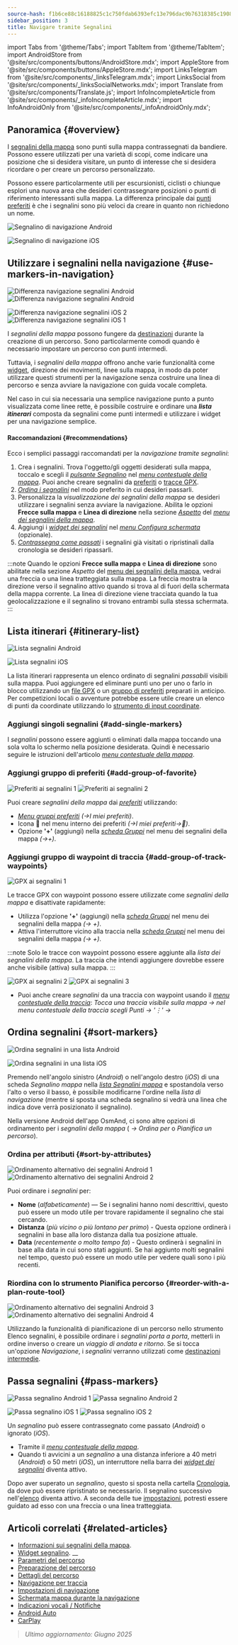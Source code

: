 ```yaml
---
source-hash: f1b6ce88c16188825c1c750fdab6393efc13e796dac9b76318385c1908db3134
sidebar_position: 3
title: Navigare tramite Segnalini
---
```

import Tabs from '@theme/Tabs';
import TabItem from '@theme/TabItem';
import AndroidStore from '@site/src/components/buttons/AndroidStore.mdx';
import AppleStore from '@site/src/components/buttons/AppleStore.mdx';
import LinksTelegram from '@site/src/components/_linksTelegram.mdx';
import LinksSocial from '@site/src/components/_linksSocialNetworks.mdx';
import Translate from '@site/src/components/Translate.js';
import InfoIncompleteArticle from '@site/src/components/_infoIncompleteArticle.mdx';
import InfoAndroidOnly from '@site/src/components/_infoAndroidOnly.mdx';




## Panoramica {#overview}

I [segnalini della mappa](../../personal/markers.md) sono punti sulla mappa contrassegnati da bandiere. Possono essere utilizzati per una varietà di scopi, come indicare una posizione che si desidera visitare, un punto di interesse che si desidera ricordare o per creare un percorso personalizzato.

Possono essere particolarmente utili per escursionisti, ciclisti o chiunque esplori una nuova area che desideri contrassegnare posizioni o punti di riferimento interessanti sulla mappa. La differenza principale dai [punti preferiti](../../personal/favorites.md) è che i segnalini sono più veloci da creare in quanto non richiedono un nome.

<Tabs groupId="operating-systems" queryString="current-os">

<TabItem value="android" label="Android">

![Segnalino di navigazione Android](@site/static/img/navigation/marker/navigation_marker_android.png)

</TabItem>

<TabItem value="ios" label="iOS">

![Segnalino di navigazione iOS](@site/static/img/navigation/marker/navigation_marker_ios.png)

</TabItem>

</Tabs>


## Utilizzare i segnalini nella navigazione {#use-markers-in-navigation}

<Tabs groupId="operating-systems" queryString="current-os">

<TabItem value="android" label="Android">

![Differenza navigazione segnalini Android](@site/static/img/navigation/marker/markers_ex_andr_2.png) ![Differenza navigazione segnalini Android](@site/static/img/navigation/marker/markers_ex_andr_1.png)

</TabItem>

<TabItem value="ios" label="iOS">

![Differenza navigazione segnalini iOS 2](@site/static/img/navigation/marker/markers_ex_ios_2.png) ![Differenza navigazione segnalini iOS 1](@site/static/img/navigation/marker/markers_ex_ios_1.png)

</TabItem>

</Tabs>

I *segnalini della mappa* possono fungere da [destinazioni](./route-navigation#set-destinations) durante la creazione di un percorso. Sono particolarmente comodi quando è necessario impostare un percorso con punti intermedi.

Tuttavia, i *segnalini della mappa* offrono anche varie funzionalità come [widget](../../widgets/markers.md), direzione dei movimenti, linee sulla mappa, in modo da poter utilizzare questi strumenti per la navigazione senza costruire una linea di percorso e senza avviare la navigazione con guida vocale completa.

Nel caso in cui sia necessaria una semplice navigazione punto a punto visualizzata come linee rette, è possibile costruire e ordinare una ***lista itinerari*** composta da segnalini come punti intermedi e utilizzare i widget per una navigazione semplice.


#### Raccomandazioni {#recommendations}

Ecco i semplici passaggi raccomandati per la *navigazione tramite segnalini*:

1. Crea i segnalini. Trova l'oggetto/gli oggetti desiderati sulla mappa, toccalo e scegli il *[pulsante Segnalino](../../personal/markers.md#add--edit-markers)* nel *[menu contestuale della mappa](../../map/map-context-menu.md#add--edit-marker)*. Puoi anche creare segnalini da [preferiti](#add-group-of-favorite) o [tracce GPX](#add-group-of-track-waypoints).
2. [*Ordina i segnalini*](#sort-markers) nel modo preferito in cui desideri passarli.
3. Personalizza la *visualizzazione dei segnalini della mappa* se desideri utilizzare i segnalini senza avviare la navigazione. Abilita le opzioni **Frecce sulla mappa** e **Linea di direzione** nella sezione *[Aspetto](../../personal/markers.md#appearance-on-the-map)* del *[menu dei segnalini della mappa](../../personal/markers.md#actions)*.
4. Aggiungi i *[widget dei segnalini](../../personal/markers.md#markers)* nel *[menu Configura schermata](../../widgets/configure-screen.md)* (opzionale).
5. [*Contrassegna come passati*](#pass-markers) i segnalini già visitati o ripristinali dalla cronologia se desideri ripassarli.

:::note
Quando le opzioni **Frecce sulla mappa** e **Linea di direzione** sono abilitate nella sezione *Aspetto* del [menu dei segnalini della mappa](../../personal/markers.md#appearance-on-the-map), vedrai una freccia o una linea tratteggiata sulla mappa. La freccia mostra la direzione verso il segnalino attivo quando si trova al di fuori della schermata della mappa corrente. La linea di direzione viene tracciata quando la tua geolocalizzazione e il segnalino si trovano entrambi sulla stessa schermata.
:::


## Lista itinerari {#itinerary-list}

<Tabs groupId="operating-systems" queryString="current-os">

<TabItem value="android" label="Android">

![Lista segnalini Android](@site/static/img/navigation/marker/markers_list_andr.png)

</TabItem>

<TabItem value="ios" label="iOS">

![Lista segnalini iOS](@site/static/img/navigation/marker/markers_list_ios.png)

</TabItem>

</Tabs>


La lista itinerari rappresenta un elenco ordinato di segnalini *passabili* visibili sulla mappa. Puoi aggiungere ed eliminare punti uno per uno o farlo in blocco utilizzando un [file GPX](#add-group-of-track-waypoints) o un [gruppo di preferiti](#add-group-of-favorite) preparati in anticipo. Per competizioni locali o avventure potrebbe essere utile creare un elenco di punti da coordinate utilizzando lo [strumento di input coordinate](../../plan-route/coordinate-input.md).


### Aggiungi singoli segnalini {#add-single-markers}

I *segnalini* possono essere aggiunti o eliminati dalla mappa toccando una sola volta lo schermo nella posizione desiderata. Quindi è necessario seguire le istruzioni dell'articolo *[menu contestuale della mappa](../../map/map-context-menu.md#add--edit-marker)*.


### Aggiungi gruppo di preferiti {#add-group-of-favorite}

<InfoAndroidOnly />

![Preferiti ai segnalini 1](@site/static/img/navigation/marker/markers_favorites_andr_3.png) ![Preferiti ai segnalini 2](@site/static/img/navigation/marker/markers_favorites_andr_2.png)

Puoi creare *segnalini della mappa* dai *[preferiti](../../personal/favorites.md)* utilizzando:

- *[Menu gruppi preferiti](../../personal/favorites.md#favorite-group-actions)* *(<Translate android="true" ids="shared_string_menu,shared_string_my_places"/>→I miei preferiti)*.
- Icona &#128681; nel menu interno dei preferiti *(<Translate android="true" ids="shared_string_menu,shared_string_my_places"/>→I miei preferiti→&#128681;)*.
- Opzione **'+'** (aggiungi) nella *[scheda Gruppi](../../personal/markers.md#marker-groups)* nel menu dei segnalini della mappa *(<Translate android="true" ids="shared_string_menu,map_markers,shared_string_groups"/>→+)*.


### Aggiungi gruppo di waypoint di traccia {#add-group-of-track-waypoints}

<InfoAndroidOnly />

![GPX ai segnalini 1](@site/static/img/navigation/marker/track_to_markers_andr.png)

Le tracce GPX con waypoint possono essere utilizzate come *segnalini della mappa* e disattivate rapidamente:

- Utilizza l'opzione **'+'** (aggiungi) nella *[scheda Gruppi](../../personal/markers.md#marker-groups)* nel menu dei segnalini della mappa *(<Translate android="true" ids="shared_string_menu,map_markers,shared_string_groups"/>→ +)*.
- Attiva l'interruttore vicino alla traccia nella *[scheda Gruppi](../../personal/markers.md#marker-groups)* nel menu dei segnalini della mappa *(<Translate android="true" ids="shared_string_menu,map_markers,shared_string_groups"/>→ +)*.

:::note
Solo le tracce con waypoint possono essere aggiunte alla *lista dei segnalini della mappa*. La traccia che intendi aggiungere dovrebbe essere anche visibile (attiva) sulla mappa.
:::

![GPX ai segnalini 2](@site/static/img/navigation/marker/track_to_markers_andr_2.png) ![GPX ai segnalini 3](@site/static/img/navigation/marker/track_to_markers_andr_3.png)

- Puoi anche creare *segnalini* da una traccia con waypoint usando il *[menu contestuale della traccia](../../map/tracks/track-context-menu.md#points--waypoints)*: *Tocca una traccia visibile sulla mappa → nel menu contestuale della traccia scegli Punti → '&#8942;' → <Translate android="true" ids="add_group_to_markers"/>*


## Ordina segnalini {#sort-markers}

<Tabs groupId="operating-systems" queryString="current-os">

<TabItem value="android" label="Android">

![Ordina segnalini in una lista Android](@site/static/img/navigation/marker/sort_markers_andr.png)

</TabItem>

<TabItem value="ios" label="iOS">

![Ordina segnalini in una lista iOS](@site/static/img/navigation/marker/sort_markers_ios.png)

</TabItem>

</Tabs>

Premendo nell'angolo sinistro (*Android*) o nell'angolo destro (*iOS*) di una scheda *Segnalino mappa* nella *[lista Segnalini mappa](../../personal/markers.md#itinerary-list)* e spostandola verso l'alto o verso il basso, è possibile modificarne l'ordine nella *lista di navigazione* (mentre si sposta una scheda segnalino si vedrà una linea che indica dove verrà posizionato il segnalino).

Nella versione Android dell'app OsmAnd, ci sono altre opzioni di ordinamento per i *segnalini della mappa* (*<Translate android="true" ids="shared_string_menu,map_markers,shared_string_more"/> →* *Ordina per* o *Pianifica un percorso*).


### Ordina per attributi {#sort-by-attributes}

<Tabs groupId="operating-systems" queryString="current-os">

<TabItem value="android" label="Android">

![Ordinamento alternativo dei segnalini Android 1](@site/static/img/navigation/marker/sorting_markers_andr_1.png) ![Ordinamento alternativo dei segnalini Android 2](@site/static/img/navigation/marker/sorting_markers_andr_2.png)

</TabItem>

<TabItem value="ios" label="iOS">

<InfoAndroidOnly />

</TabItem>

</Tabs>

Puoi ordinare i *segnalini* per:

- **Nome** (*alfabeticamente*) — Se i segnalini hanno nomi descrittivi, questo può essere un modo utile per trovare rapidamente il segnalino che stai cercando.
- **Distanza** (*più vicino o più lontano per primo*) - Questa opzione ordinerà i segnalini in base alla loro distanza dalla tua posizione attuale.
- **Data** (*recentemente o molto tempo fa*) - Questo ordinerà i segnalini in base alla data in cui sono stati aggiunti. Se hai aggiunto molti segnalini nel tempo, questo può essere un modo utile per vedere quali sono i più recenti.


### Riordina con lo strumento Pianifica percorso {#reorder-with-a-plan-route-tool}

<InfoAndroidOnly />

![Ordinamento alternativo dei segnalini Android 3](@site/static/img/navigation/marker/sorting_markers_andr_3.png) ![Ordinamento alternativo dei segnalini Android 4](@site/static/img/navigation/marker/sorting_markers_andr_4.png)

Utilizzando la funzionalità di pianificazione di un percorso nello strumento Elenco segnalini, è possibile ordinare i *segnalini* *porta a porta*, metterli in ordine inverso o creare un *viaggio di andata e ritorno*. Se si tocca un'opzione *Navigazione*, i *segnalini* verranno utilizzati come [destinazioni intermedie](../setup/route-navigation.md#intermediate-destinations).


## Passa segnalini {#pass-markers}

<Tabs groupId="operating-systems" queryString="current-os">

<TabItem value="android" label="Android">

![Passa segnalino Android 1](@site/static/img/navigation/marker/pass_markers_andr_1.png) ![Passa segnalino Android 2](@site/static/img/navigation/marker/pass_markers_andr_2.png)

</TabItem>

<TabItem value="ios" label="iOS">

![Passa segnalino iOS 1](@site/static/img/navigation/marker/pass_markers_ios_1.png) ![Passa segnalino iOS 2](@site/static/img/navigation/marker/pass_markers_ios_2.png)

</TabItem>

</Tabs>

Un *segnalino* può essere contrassegnato come passato (*Android*) o ignorato (*iOS*).

- Tramite il *[menu contestuale della mappa](../../map/map-context-menu.md#add--edit-marker)*.
- Quando ti avvicini a un *segnalino* a una distanza inferiore a 40 metri (*Android*) o 50 metri (*iOS*), un interruttore nella barra dei *[widget dei segnalini](../../widgets/markers.md#top-bar-widget)* diventa attivo.

Dopo aver superato un *segnalino*, questo si sposta nella cartella [Cronologia](../../personal/markers.md#history), da dove può essere ripristinato se necessario. Il segnalino successivo nell'[elenco](#itinerary-list) diventa attivo. A seconda delle tue [impostazioni](#use-markers-in-navigation), potresti essere guidato ad esso con una freccia o una linea tratteggiata.


## Articoli correlati {#related-articles}

- [Informazioni sui segnalini della mappa](../../personal/markers.md).
- [Widget segnalino](../../widgets/markers.md).
__
- [Parametri del percorso](../routing/osmand-routing.md#routing-types)
- [Preparazione del percorso](./route-navigation.md)
- [Dettagli del percorso](./route-details.md)
- [Navigazione per traccia](./gpx-navigation.md)
- [Impostazioni di navigazione](../guidance/navigation-settings.md)
- [Schermata mappa durante la navigazione](../guidance/map-during-navigation.md)
- [Indicazioni vocali / Notifiche](../guidance/voice-navigation.md)
- [Android Auto](../auto-car.md)
- [CarPlay](../car-play.md)

> *Ultimo aggiornamento: Giugno 2025*